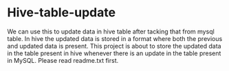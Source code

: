 # Hive-table-update
We can use this to update data in hive table after tacking that from mysql table. In hive the updated data is stored in a format where both the previous and updated data is present. This project is about to store the updated data in the table present in hive whenever there is an update in the table present in MySQL. Please read readme.txt first.
